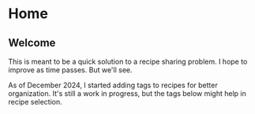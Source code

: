 # Home

## Welcome

This is meant to be a quick solution to a recipe sharing problem. I hope to improve as time passes. But we'll see.

As of December 2024, I started adding tags to recipes for better organization.
It's still a work in progress, but the tags below might help in recipe selection.
